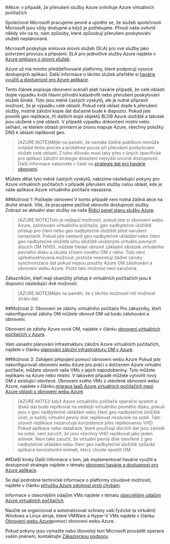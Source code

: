 <properties
    pageTitle="Akce: v případě, že přerušení služby Azure ovlivňuje Azure virtuálních počítačích | Microsoft Azure"
    description="Zjistěte, jak postupovat v případě, že přerušení služby Azure ovlivňuje Azure virtuálních počítačích."
    services="virtual-machines"
    documentationCenter=""
    authors="kmouss"
    manager="timlt"
    editor=""/>

<tags
    ms.service="virtual-machines"
    ms.workload="virtual-machines"
    ms.tgt_pltfrm="na"
    ms.devlang="na"
    ms.topic="article"
    ms.date="05/16/2016"
    ms.author="kmouss;aglick"/>

#<a name="what-to-do-in-the-event-that-an-azure-service-disruption-impacts-azure-virtual-machines"></a>Akce: v případě, že přerušení služby Azure ovlivňuje Azure virtuálních počítačích

Společnost Microsoft pracujeme pevně a ujistěte se, že služeb společnosti Microsoft jsou vždy dostupné a když je potřebujete. Přinutí naše ovlivnit někdy vliv na to, nám způsoby, které způsobují přerušení poskytování služeb neplánované.

Microsoft poskytuje smlouva úrovni služeb (SLA) pro své služby jako potvrzení provozu a připojení. SLA pro jednotlivé služby Azure najdete v [Azure smlouvy o úrovni služeb](https://azure.microsoft.com/support/legal/sla/).

Azure už má mnoho předdefinované platformy, které podporují vysoce dostupných aplikací. Další informace o těchto služeb přečtěte si [havárie využití a dostupnost pro Azure aplikace](../resiliency/resiliency-disaster-recovery-high-availability-azure-applications.md).

Tento článek popisuje obnovení scénáři platí havárie případě, že celé oblasti dojde výpadku kvůli hlavní přírodní katastrofě nebo přerušení poskytování služeb široké. Toto jsou méně častých výskytů, ale je nutné připravit možnost, že je výpadku celé oblasti. Pokud celá oblast dojde k přerušení služby, místně záložní kopie dat dočasně bude k dispozici. Pokud jste povolili geo replikace, tři dalších kopií objektů BLOB Azure úložiště a tabulek jsou uložené v jiné oblasti. V případě výpadku dokončení místní nebo selhání, ve kterém oblasti primární je znovu mapuje Azure, všechny položky DNS k oblasti replikovat geo.

>[AZURE.NOTE]Mějte na paměti, že nemáte žádné publikum nemůže ovládat tento proces a proběhne pouze při přerušení poskytování služeb celé oblasti. Z toho důvodu musí taky přes v jiných specifické pro aplikaci záložní strategie dosažení nejvyšší úrovně dostupnosti. Další informace naleznete v části na [strategie dat pro havárie obnovení](../resiliency/resiliency-disaster-recovery-azure-applications.md#data-strategies-for-disaster-recovery).

Můžete dělat tyto méně častých výskytů, nabízíme následující pokyny pro Azure virtuálních počítačích v případě přerušení služby celou oblast, kde je vaše aplikace Azure virtuálního počítače nasazena.

##<a name="option-1-wait-for-recovery"></a>Možnost 1: Počkejte obnovení
V tomto případě není nutná žádná akce na druhé straně. Víte, že pracujeme pečlivě obnovíte dostupnost služby. Zobrazí se aktuální stav služby na naše [Řídicí panel stavu služby Azure](https://azure.microsoft.com/status/).

>[AZURE.NOTE]Toto je nejlepší možností, pokud jste si obnovení webu Azure, zálohování virtuálního počítače, geo nadbytečné úložiště přístup pro čtení nebo geo nadbytečné úložiště před narušení nenastavili. Pokud jste nastavili geo nadbytečné ukládání nebo čtení geo nadbytečné úložiště účtu úložiště uloženými virtuální pevných discích OM (VHD), můžete hledat obnovit základní obrázek virtuálního pevného disku a zkuste zřízení nového OM z něho. Toto není upřednostňovaná možnost, protože neexistují žádné záruky synchronizace dat pokud nejsou použity Azure OM zálohování a obnovení webu Azure. Proto tato možnost není zaručena.

Zákazníkům, kteří mají okamžitý přístup k virtuálních počítačích jsou k dispozici následující dvě možnosti.  

>[AZURE.NOTE]Mějte na paměti, že z těchto možností mít možnost ztrátu dat.     

##<a name="option-2-restore-a-vm-from-a-backup"></a>Možnost 2: Obnovení ze zálohy virtuálního počítače
Pro zákazníky, kteří nakonfigurovali zálohy OM můžete obnovit OM od bodu zálohování a obnovení.

Obnovení ze zálohy Azure nové OM, najdete v článku [obnovení virtuálních počítačích v Azure](../backup/backup-azure-restore-vms.md).

Vám usnadní plánování infrastrukturu záložní Azure virtuálních počítačích, najdete v článku [plánování záložní infrastrukturu OM v Azure](../backup/backup-azure-vms-introduction.md).

##<a name="option-3-initiate-a-failover-by-using-azure-site-recovery"></a>Možnost 3: Zahájení přepojení pomocí obnovení webu Azure
Pokud jste nakonfigurovali obnovení webu Azure pro práci s dotčeném Azure virtuální počítače, můžete obnovit vaše VMs z jejich napodobeniny. Tyto můžete replikami na Azure nebo místní. V takovém případě můžete vytvořit nový OM z existující otevřené. Obnovení svého VMs z otevřené obnovení webu Azure, najdete v článku [migrace IaaS Azure virtuálních počítačích mezi Azure oblasti s obnovení webu Azure](../site-recovery/site-recovery-migrate-azure-to-azure.md).

>[AZURE.NOTE]I když Azure virtuálního počítače operační systém a disků dat bude replikovat na vedlejší virtuálního pevného disku, pokud jsou v geo nadbytečné ukládání nebo čtení geo nadbytečné úložiště účet, je každý virtuální pevný disk replikovat nezávisle na sobě. Tato úroveň replikace nezaručuje konzistence přes replikovanou VHD. Pokud aplikace nebo databáze, které používají discích dat jsou závislé na sobě, není zaručit, že jsou všechny VHD replikovat jako jeden snímek. Není také zaručit, že virtuální pevný disk otevřené z geo nadbytečné ukládání nebo čtení geo nadbytečné úložiště způsobí aplikace konzistentní snímek, který chcete spustit OM.

##<a name="next-steps"></a>Další kroky
Další informace o tom, jak implementovat havárie využití a dostupnost strategie najdete v tématu [obnovení havárie a dostupnost pro Azure aplikace](../resiliency/resiliency-disaster-recovery-high-availability-azure-applications.md).

Se dají podrobné technické informace o platformy cloudové možnosti, najdete v článku [příručku Azure odolnost proti chybám](../resiliency/resiliency-technical-guidance.md).

Informace o obecnějším údajům VMs najdete v tématu [obecnějším údajům Azure virtuálních počítačích](../backup/backup-azure-vms.md).

Naučte se organizovat a automatizovat ochrany vaší fyzické (a virtuální) Windows a Linux stroje, které VMWare a Hyper-V VMs najdete v článku [Obnovení webu Azure](https://azure.microsoft.com/documentation/learning-paths/site-recovery/)pomocí obnovení webu Azure.

Pokud pokyny jsou vymažte nebo libovolný text Microsoft provádět operace vaším jménem, kontaktujte [Zákaznickou podporu](https://portal.azure.com/#blade/Microsoft_Azure_Support/HelpAndSupportBlade).
